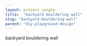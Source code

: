```yaml
---
layout: project_single
title:  "backyard bouldering wall"
slug: "backyard-bouldering-wall"
parent: "diy-playground-design"
---
```

backyard bouldering wall